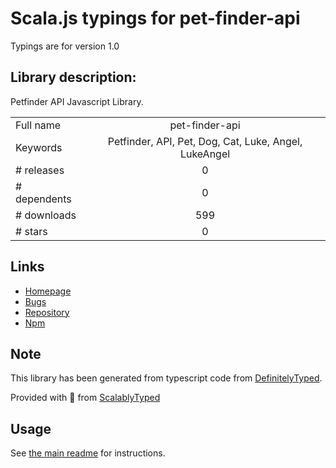 
# Scala.js typings for pet-finder-api

Typings are for version 1.0

## Library description:
Petfinder API Javascript Library.

|                    |                 |
| ------------------ | :-------------: |
| Full name          | pet-finder-api |
| Keywords           | Petfinder, API, Pet, Dog, Cat, Luke, Angel, LukeAngel |
| # releases         | 0 |
| # dependents       | 0 |
| # downloads        | 599 |
| # stars            | 0 |

## Links
- [Homepage](https://github.com/drlukeangel/Pet-Finder-API-Javascript-Library)
- [Bugs](https://github.com/drlukeangel/Pet-Finder-API-Javascript-Library/issues)
- [Repository](https://github.com/drlukeangel/Pet-Finder-API-Javascript-Library)
- [Npm](https://www.npmjs.com/package/pet-finder-api)
    


## Note
This library has been generated from typescript code from [DefinitelyTyped](https://definitelytyped.org).

Provided with :purple_heart: from [ScalablyTyped](https://github.com/oyvindberg/ScalablyTyped)

## Usage
See [the main readme](../../readme.md) for instructions.


